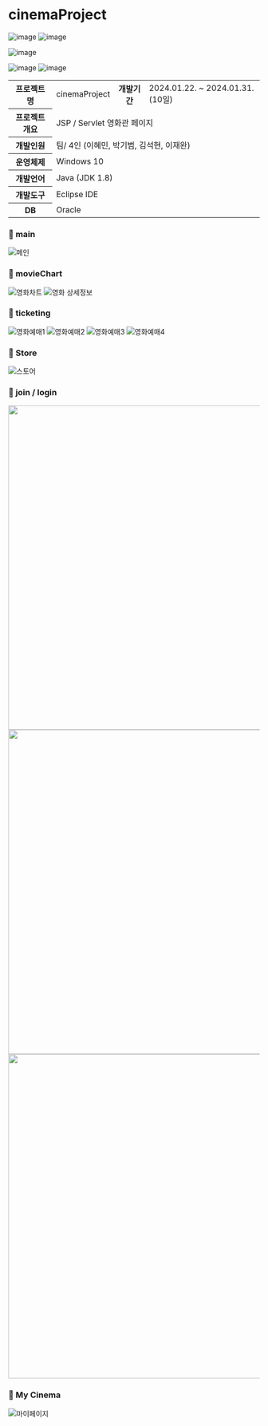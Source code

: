 # cinemaProject
![image](https://github.com/fever-max/cinemaProject/assets/131164588/561f0f35-3896-4970-8827-f0e160098dcf)
![image](https://github.com/fever-max/cinemaProject/assets/131164588/a8d85c62-f173-4479-882c-d9a56c1e5bcc)

![image](https://github.com/fever-max/cinemaProject/assets/131164588/7765b826-be90-451b-943c-de6318d5ead9)

![image](https://github.com/fever-max/cinemaProject/assets/131164588/9344da19-4e0b-46cb-b1b9-97b9151f6706)
![image](https://github.com/fever-max/cinemaProject/assets/131164588/885067ce-8db0-4d73-95c2-723fcf0cc427)



<table>
    <tr>
        <th>프로젝트 명</th>
        <td>cinemaProject</td>
        <th>개발기간</th>
        <td>2024.01.22. ~ 2024.01.31. (10일) </td>
    </tr>
    <tr>
        <th>프로젝트 개요</th>
        <td colspan="3"> JSP / Servlet 영화관 페이지</td>
    </tr>
    <tr>
        <th>개발인원</th>
        <td colspan="3">팀/ 4인 (이혜민, 박기범, 김석현, 이재완)</td>
    </tr>
    <tr>
        <th>운영체제</th>
        <td colspan="3">Windows 10</td>
    </tr>
    <tr>
        <th>개발언어</th>
        <td colspan="3">Java (JDK 1.8)</td>
    </tr>
    <tr>
        <th>개발도구</th>
        <td colspan="3">Eclipse IDE</td>
    </tr>
    <tr>
        <th>DB</th>
        <td colspan="3">Oracle</td>
    </tr>
</table>



### 📌 main
![메인](https://github.com/fever-max/cinemaProject/assets/131164588/0d1df2d6-dd37-44da-9c94-bf57db192fe5)

### 📌 movieChart
![영화차트](https://github.com/fever-max/cinemaProject/assets/131164588/7863517f-4d13-4038-a6ef-7043cd49a02b)
![영화 상세정보](https://github.com/fever-max/cinemaProject/assets/131164588/05f7284b-11d7-4671-9f03-65cef164ffcb)

### 📌 ticketing
![영화예매1](https://github.com/fever-max/cinemaProject/assets/131164588/6202385a-f7b7-4448-a55a-a3221ce1d28d)
![영화예매2](https://github.com/fever-max/cinemaProject/assets/131164588/8899a6ce-623a-4319-9f1e-b10054e026ab)
![영화예매3](https://github.com/fever-max/cinemaProject/assets/131164588/ccb2489b-f0ad-4f25-8f3a-729d8944122f)
![영화예매4](https://github.com/fever-max/cinemaProject/assets/131164588/caee098d-121e-43eb-92d9-4f1281759ab4)

### 📌 Store
![스토어](https://github.com/fever-max/cinemaProject/assets/131164588/2afb8328-1b8f-4c3a-a18c-a2a239a00e27)

### 📌 join / login
<img src="https://github.com/fever-max/cinemaProject/assets/131164588/491c4d6c-64df-4257-82d4-75f2af7e3a04"  width="650"/>
<img src="https://github.com/fever-max/cinemaProject/assets/131164588/537ce06b-8b16-4dfb-a435-f497a5c83236"  width="650"/>
<img src="https://github.com/fever-max/cinemaProject/assets/131164588/a0ff5b0e-da5f-4529-8d74-8b1db2ce156c"  width="650"/>

### 📌 My Cinema


![마이페이지](https://github.com/fever-max/cinemaProject/assets/131164588/1b405023-04a8-42d1-874e-aab83fa2bcbc)



